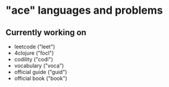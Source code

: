 # "ace" languages and problems 
## Currently working on
* leetcode ("leet")
* 4clojure ("focl")
* codility ("codi")
* vocabulary ("voca")
* official guide ("guid")
* official book ("book")
